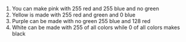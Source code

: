 1. You can make pink with 255 red and 255 blue and no green
2. Yellow is made with 255 red and green and 0 blue
3. Purple can be made with no green 255 blue and 128 red
4. White can be made with 255 of all colors while 0 of all colors makes black